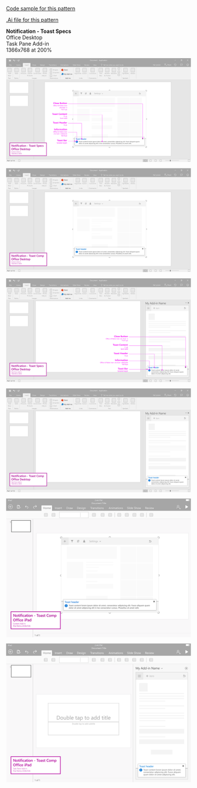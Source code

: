 
[Code sample for this pattern](www.github.com/officedev/codesamples)  

[.Ai file for this pattern](https://github.com/OfficeDev/Office-Add-in-UX-Design-Patterns/blob/Alec's-ongoing-changes/Patterns/Source%20Files/Embedded_Dialog.ai)



**Notification - Toast Specs**  
Office Desktop  
Task Pane Add-in  
1366x768 at 200%  

![Notification - Toast](https://raw.githubusercontent.com/Alec-McGinnis/add-in_codesample_links/master/PNGs/toast/Notification_toast_Desktop%20Content%20Window%20Callouts.png)

![Notification - Toast](https://raw.githubusercontent.com/Alec-McGinnis/add-in_codesample_links/master/PNGs/toast/Notification_toast_Desktop%20Content%20Window.png)

![Notification - Toast](https://raw.githubusercontent.com/Alec-McGinnis/add-in_codesample_links/master/PNGs/toast/Notification_toast_Desktop%20Task%20Pane%20Callouts.png)


![Notification - Toast](https://raw.githubusercontent.com/Alec-McGinnis/add-in_codesample_links/master/PNGs/toast/Notification_toast_Desktop%20Task%20Pane.png)


![Notification - Toast](https://raw.githubusercontent.com/Alec-McGinnis/add-in_codesample_links/master/PNGs/toast/Notification_toast_iPad%20Content%20Window.png)


![Notification - Toast](https://raw.githubusercontent.com/Alec-McGinnis/add-in_codesample_links/master/PNGs/toast/Notification_toast_iPad%20Task%20Pane.png)
